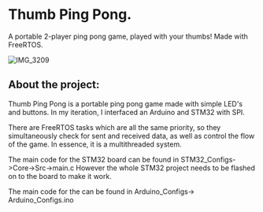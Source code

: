 # Thumb Ping Pong. 
A portable 2-player ping pong game, played with your thumbs! Made with FreeRTOS.

![IMG_3209](https://user-images.githubusercontent.com/87585163/164989261-2fc0a729-637f-413a-a766-4ecf5befb7f3.jpg)

## About the project: 
Thumb Ping Pong is a portable ping pong game made with simple LED's and buttons. In my iteration, I interfaced an Arduino and STM32 with SPI. 

There are FreeRTOS tasks which are all the same priority, so they simultaneously check for sent and received data, as well as control the flow of the game.
In essence, it is a multithreaded system. 

The main code for the STM32 board can be found in STM32_Configs->Core->Src->main.c
However the whole STM32 project needs to be flashed on to the board to make it work. 

The main code for the can be found in Arduino_Configs-> Arduino_Configs.ino
